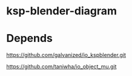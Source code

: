 # ksp-blender-diagram

# Depends

https://github.com/galvanized/io_kspblender.git

https://github.com/taniwha/io_object_mu.git
